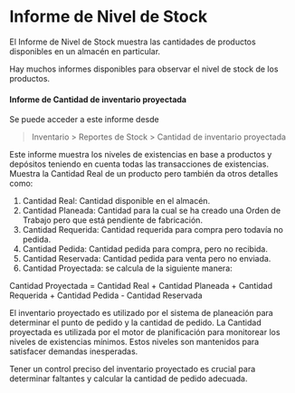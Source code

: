 <!-- add-breadcrumbs -->
# Informe de Nivel de Stock

El Informe de Nivel de Stock muestra las cantidades de productos disponibles en un almacén en particular. 

Hay muchos informes disponibles para observar el nivel de stock de los productos. 

#### Informe de Cantidad de inventario proyectada

Se puede acceder a este informe desde
> Inventario > Reportes de Stock > Cantidad de inventario proyectada

Este informe muestra los niveles de existencias en base a productos y depósitos teniendo en cuenta todas las transacciones de existencias. Muestra la Cantidad Real de un producto pero también da otros detalles como: 

1. Cantidad Real: Cantidad disponible en el almacén.
2. Cantidad Planeada: Cantidad para la cual se ha creado una Orden de Trabajo pero que está pendiente de fabricación. 
3. Cantidad Requerida: Cantidad requerida para compra pero todavía no pedida.
4. Cantidad Pedida: Cantidad pedida para compra, pero no recibida.
5. Cantidad Reservada: Cantidad pedida para venta pero no enviada.
6. Cantidad Proyectada: se calcula de la siguiente manera:

<div class="well">Cantidad Proyectada = Cantidad Real + Cantidad Planeada + Cantidad Requerida + Cantidad Pedida - Cantidad Reservada</div>

El inventario proyectado es utilizado por el sistema de planeación para determinar el punto de pedido y la cantidad de pedido. La Cantidad proyectada es utilizada por el motor de planificación para monitorear los niveles de existencias mínimos. Estos niveles son mantenidos para satisfacer demandas inesperadas. 

Tener un control preciso del inventario proyectado es crucial para determinar faltantes y calcular la cantidad de pedido adecuada. 
